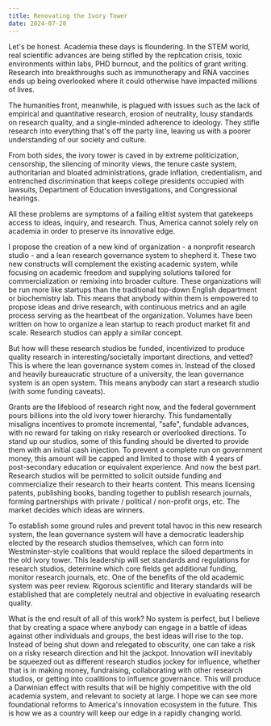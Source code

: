 ```yaml
---
title: Renovating the Ivory Tower 
date: 2024-07-20
---
```


Let's be honest. Academia these days is floundering. In the STEM world, real scientific advances are being stifled by the replication crisis, toxic environments within labs, PHD burnout, and the politics of grant writing. Research into breakthroughs such as immunotherapy and RNA vaccines ends up being overlooked where it could otherwise have impacted millions of lives.

The humanities front, meanwhile, is plagued with issues such as the lack of empirical and quantitative research, erosion of neutrality, lousy standards on research quality, and a single-minded adherence to ideology. They stifle research into everything that's off the party line, leaving us with a poorer understanding of our society and culture.

From both sides, the ivory tower is caved in by extreme politicization, censorship, the silencing of minority views, the tenure caste system, authoritarian and bloated administrations, grade inflation, credentialism, and entrenched discrimination that keeps college presidents occupied with lawsuits, Department of Education investigations, and Congressional hearings.

All these problems are symptoms of a failing elitist system that gatekeeps access to ideas, inquiry, and research. Thus, America cannot solely rely on academia in order to preserve its innovative edge.

I propose the creation of a new kind of organization - a nonprofit research studio - and a lean research governance system to shepherd it. These two new constructs will complement the existing academic system, while focusing on academic freedom and supplying solutions tailored for commercialization or remixing into broader culture. These organizations will be run more like startups than the traditional top-down English department or biochemistry lab. This means that anybody within them is empowered to propose ideas and drive research, with continuous metrics and an agile process serving as the heartbeat of the organization. Volumes have been written on how to organize a lean startup to reach product market fit and scale. Research studios can apply a similar concept.

But how will these research studios be funded, incentivized to produce quality research in interesting/societally important directions, and vetted? This is where the lean governance system comes in. Instead of the closed and heavily bureaucratic structure of a university, the lean governance system is an open system. This means anybody can start a research studio (with some funding caveats). 

Grants are the lifeblood of research right now, and the federal government pours billions into the old ivory tower hierarchy. This fundamentally misaligns incentives to promote incremental, "safe", fundable advances, with no reward for taking on risky research or overlooked directions. To stand up our studios, some of this funding should be diverted to provide them with an initial cash injection. To prevent a complete run on government money, this amount will be capped and limited to those with 4 years of post-secondary education or equivalent experience. And now the best part. Research studios will be permitted to solicit outside funding and commercialize their research to their hearts content. This means licensing patents, publishing books, banding together to publish research journals, forming partnerships with private / political / non-profit orgs, etc. The market decides which ideas are winners.

To establish some ground rules and prevent total havoc in this new research system, the lean governance system will have a democratic leadership elected by the research studios themselves, which can form into Westminster-style coalitions that would replace the siloed departments in the old ivory tower. This leadership will set standards and regulations for research studios, determine which core fields get additional funding, monitor research journals, etc. One of the benefits of the old academic system was peer review. Rigorous scientific and literary standards will be established that are completely neutral and objective in evaluating research quality.

What is the end result of all of this work? No system is perfect, but I believe that by creating a space where anybody can engage in a battle of ideas against other individuals and groups, the best ideas will rise to the top. Instead of being shut down and relegated to obscurity, one can take a risk on a risky research direction and hit the jackpot. Innovation will inevitably be squeezed out as different research studios jockey for influence, whether that is in making money, fundraising, collaborating with other research studios, or getting into coalitions to influence governance. This will produce a Darwinian effect with results that will be highly competitive with the old academia system, and relevant to society at large. I hope we can see more foundational reforms to America's innovation ecosystem in the future. This is how we as a country will keep our edge in a rapidly changing world.